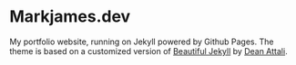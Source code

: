 # Markjames.dev

My portfolio website, running on Jekyll powered by Github Pages. The theme is based on a customized version of [Beautiful Jekyll](https://github.com/daattali/beautiful-jekyll) by [Dean Attali](https://deanattali.com).
